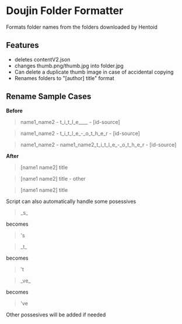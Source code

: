# Doujin Folder Formatter
Formats folder names from the folders downloaded by Hentoid
## Features
- deletes contentV2.json
- changes thumb.png/thumb.jpg into folder.jpg
- Can delete a duplicate thumb image in case of accidental copying
- Renames folders to "[author] title" format
## Rename Sample Cases
**Before**
> name1_name2 - t_i_t_l_e____ - [id-source]

> name1_name2 - t_i_t_l_e_-_o_t_h_e_r - [id-source]

> name1_name2 - name1_name2_t_i_t_l_e_-_o_t_h_e_r - [id-source]

**After**
> [name1 name2] title

> [name1 name2] title - other

> [name1 name2] title

Script can also automatically handle some posessives
> \_s\_

becomes
> 's 

> \_t\_

becomes
> 't 

> \_ve\_

becomes
> 've

Other possesives will be added if needed